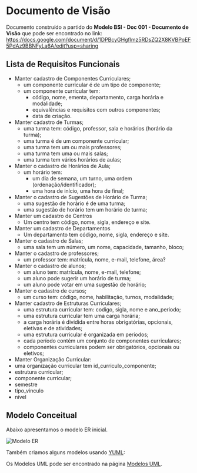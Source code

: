 # Documento de Visão

Documento construído a partido do **Modelo BSI - Doc 001 - Documento de Visão** que pode ser encontrado no
link: https://docs.google.com/document/d/1DPBcyGHgflmz5RDsZQ2X8KVBPoEF5PdAz9BBNFyLa6A/edit?usp=sharing

## Lista de Requisitos Funcionais

* Manter cadastro de Componentes Curriculares;
  * um componente curricular é de um tipo de componente;
  * um componente curricular tem:
    * código, nome, ementa, departamento, carga horária e modalidade;
    * equivalências e requisitos com outros componentes;
    * data de criação.
* Manter cadastro de Turmas;
  * uma turma tem: código, professor, sala e horários (horário da turma);
  * uma turma é de um componente curricular;
  * uma turma tem um ou mais professores;
  * uma turma tem uma ou mais salas;
  * uma turma tem vários horários de aulas;
* Manter o cadastro de Horários de Aula;
  * um horário tem:
    * um dia de semana, um turno, uma ordem (ordenação/identificador);
    * uma hora de início, uma hora de final;
* Manter o cadastro de Sugestões de Horário de Turma;
  * uma sugestão de horário é de uma turma;
  * uma sugestão de horário tem um horário de turma;
* Manter um cadastro de Centros
  * Um centro tem código, nome, sigla, endereço e site.
* Manter um cadastro de Departamentos
  * Um departamento tem código, nome, sigla, endereço e site.
* Manter o cadastro de Salas;
  * uma sala tem um número, um nome, capacidade, tamanho, bloco;
* Manter o cadastro de professores;
  * um professor tem: matrícula, nome, e-mail, telefone, área?
* Manter o cadastro de alunos;
  * um aluno tem: matrícula, nome, e-mail, telefone;
  * um aluno pode sugerir um horário de turma;
  * um aluno pode votar em uma sugestão de horário;
* Manter o cadastro de cursos;
  * um curso tem: código, nome, habilitação, turnos, modalidade;
* Manter cadastro de Estruturas Curriculares;
  * uma estrutura curricular tem: codigo, sigla, nome e ano_periodo;
  * uma estrutura curricular tem uma carga horária;
  * a carga horária é dividida entre horas obrigatórias, opcionais, eletivas e de atividades;
  * uma estrutura curricular é organizada em períodos;
  * cada período contém um conjunto de componentes curriculares;
  * componentes curriculares podem ser obrigatórios, opcionais ou eletivos;
* Manter Organização Curricular:
 * uma organização curricular tem id_curriculo_componente;
 * estrutura curricular;
 * componente curricular;
 * semestre
 * tipo_vinculo
 * nível

 ## Modelo Conceitual

Abaixo apresentamos o modelo ER inicial.

 ![Modelo ER](https://github.com/labens-ufrn/suggestclasses/blob/master/docs/modelos/Modelo%20ER%20-%20SuggestClasses.png)

Também criamos alguns modelos usando [YUML](http://yuml.me):

Os Modelos UML pode ser encontrado na página [Modelos UML](modelos/ModelosUML.md).
